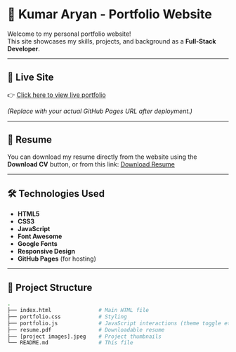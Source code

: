# 💼 Kumar Aryan - Portfolio Website

Welcome to my personal portfolio website!  
This site showcases my skills, projects, and background as a **Full-Stack Developer**.

---

## 🚀 Live Site

👉 [Click here to view live portfolio](https://github.com/aryanpiro/MYPORTFOLIO/tree/main/aryanportfolio)

*(Replace with your actual GitHub Pages URL after deployment.)*

---

## 📄 Resume

You can download my resume directly from the website using the **Download CV** button, or from this link:
[Download Resume](./resume.pdf)

---

## 🛠️ Technologies Used

- **HTML5**  
- **CSS3**  
- **JavaScript**
- **Font Awesome**
- **Google Fonts**
- **Responsive Design**
- **GitHub Pages** (for hosting)

---

## 📂 Project Structure

```bash
.
├── index.html               # Main HTML file
├── portfolio.css            # Styling
├── portfolio.js             # JavaScript interactions (theme toggle etc.)
├── resume.pdf               # Downloadable resume
├── [project images].jpeg    # Project thumbnails
└── README.md                # This file
